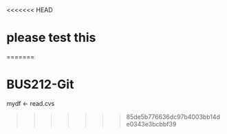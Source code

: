 <<<<<<< HEAD
# please test this
=======
# BUS212-Git
mydf <- read.cvs
>>>>>>> 85de5b776636dc97b4003bb14de0343e3bcbbf39

